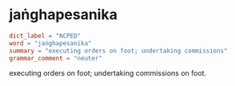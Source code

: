# jaṅghapesanika

``` toml
dict_label = "NCPED"
word = "jaṅghapesanika"
summary = "executing orders on foot; undertaking commissions"
grammar_comment = "neuter"
```

executing orders on foot; undertaking commissions on foot.

